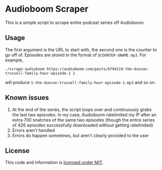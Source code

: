 # Audioboom Scraper

This is a simple script to scrape entire podcast series off Audioboom.

## Usage

The first argument is the URL to start with, the second one is the counter to go off of. Episodes are stored in the format of `$COUNTER-$NAME.mp3`. For example,

```
./scrape-audioboom https://audioboom.com/posts/6794119-the-duncan-trussell-family-hour-episode-1 1
```

will produce `1-the-duncan-trussell-family-hour-episode-1.mp3` and so on.

## Known issues

1. At the end of the series, the script loops over and continuously grabs the last two episodes. In my case, Audioboom ratelimited my IP after an extra 700 snatches of the same two episodes (though the entire series of 426 episodes successfully downloaded without getting ratelimited)
1. Errors aren't handled
1. Errors do happen sometimes, but aren't clearly provided to the user

## License

This code and information is [licensed under MIT](LICENSE).
